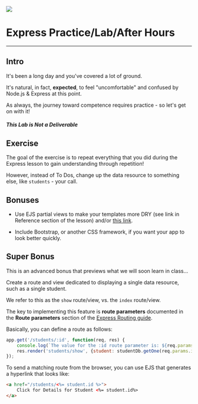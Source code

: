 <img src="https://i.imgur.com/vUOu9NW.jpg">

# Express Practice/Lab/After Hours
---

## Intro

It's been a long day and you've covered a lot of ground.

It's natural, in fact, **expected**, to feel "uncomfortable" and confused by Node.js & Express at this point.

As always, the journey toward competence requires practice - so let's get on with it!

##### This Lab is Not a Deliverable

## Exercise

The goal of the exercise is to repeat everything that you did during the Express lesson to gain understanding through repetition! 

However, instead of To Dos, change up the data resource to something else, like `students` - your call. 

## Bonuses

- Use EJS partial views to make your templates more DRY (see link in Reference section of the lesson) and/or [this link](https://www.npmjs.com/package/ejs#includes).

- Include Bootstrap, or another CSS framework, if you want your app to look better quickly.

## Super Bonus

This is an advanced bonus that previews what we will soon learn in class...

Create a route and view dedicated to displaying a single data resource, such as a single student.

We refer to this as the `show` route/view, vs. the `index` route/view.

The key to implementing this feature is **route parameters** documented in the **Route parameters** section of the [Express Routing guide](https://expressjs.com/en/guide/routing.html).

Basically, you can define a route as follows:

```js
app.get('/students/:id', function(req, res) {
	console.log(`The value for the :id route parameter is: ${req.params.id}`);
	res.render('students/show', {student: studentDb.getOne(req.params.id)});
});
```

To send a matching route from the browser, you can use EJS that generates a hyperlink that looks like:

```html
<a href="/students/<%= student.id %>">
	Click for Details for Student <%= student.id%>
</a>
```
